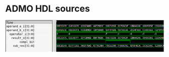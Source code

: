 # ADMO HDL sources
<p align="center">
    <a href="#">
        <img src="../assets/alu_wave.png" alt="ADMO core processor">
    </a>
</p>

